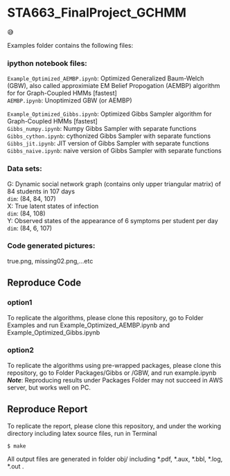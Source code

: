 # STA663_FinalProject_GCHMM

:sweat_smile: 

Examples folder contains the following files:

### ipython notebook files:
`Example_Optimized_AEMBP.ipynb`: Optimized Generalized Baum-Welch (GBW), also called approximiate EM Belief Propogation (AEMBP) algorithm for for Graph-Coupled HMMs [fastest]<br />
`AEMBP.ipynb`: Unoptimized GBW (or AEMBP)<br />

`Example_Optimized_Gibbs.ipynb`: Optimized Gibbs Sampler algorithm for Graph-Coupled HMMs [fastest]<br />
`Gibbs_numpy.ipynb`: Numpy Gibbs Sampler with separate functions<br />
`Gibbs_cython.ipynb`: cythonized Gibbs Sampler with separate functions<br />
`Gibbs_jit.ipynb`: JIT version of Gibbs Sampler with separate functions<br />
`Gibbs_naive.ipynb`: naive version of Gibbs Sampler with separate functions<br />

### Data sets:
G: Dynamic social network graph (contains only upper triangular matrix) of 84 students in 107 days <br />
   `dim`: (84, 84, 107) <br/>
X: True latent states of infection <br/>
   `dim`: (84, 108) <br/>
Y: Observed states of the appearance of 6 symptoms per student per day <br/>
   `dim`: (84, 6, 107) <br/> 

### Code generated pictures:
true.png, missing02.png,...etc

## Reproduce Code
### option1
To replicate the algorithms, please clone this repository, go to Folder Examples and run Example_Optimized_AEMBP.ipynb and Example_Optimized_Gibbs.ipynb<br/> 
### option2
To replicate the algorithms using pre-wrapped packages, please clone this repository, go to Folder Packages/Gibbs or /GBW,  and run example.ipynb<br/> 
***Note***: Reproducing results under Packages Folder may not succeed in AWS server, but works well on PC. <br/> 

## Reproduce Report
To replicate the report, please clone this repository, and under the working directory including latex source files, run in Terminal
```
$ make
```
All output files are generated in folder obj/ including *.pdf, *.aux, *.bbl, *.log, *.out .
